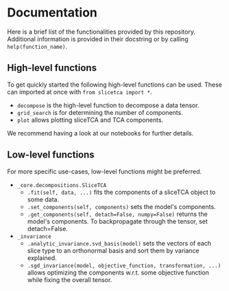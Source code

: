 # Documentation

Here is a brief list of the functionalities provided by this repository. Additional information is provided in their docstring or by calling `help(function_name)`.

## High-level functions

To get quickly started the following high-level functions can be used. These can imported at once with `from slicetca import *`.

 * `decompose`  is the high-level function to decompose a data tensor.
 * `grid_search` is for determining the number of components.
 * `plot` allows plotting sliceTCA and TCA components.

We recommend having a look at our notebooks for further details.

## Low-level functions

For more specific use-cases, low-level functions might be preferred.

 * `_core.decompositions.SliceTCA`
   * `.fit(self, data, ...)` fits the components of a sliceTCA object to some data. 
   * `.set_components(self, components)` sets the model's components. 
   * `.get_components(self, detach=False, numpy=False)` returns the model's components. To backpropagate through the tensor, set detach=False.
 * `_invariance` 
   * `.analytic_invariance.svd_basis(model)` sets the vectors of each slice type to an orthonormal basis and sort them by variance explained.
   * `.sgd_invariance(model, objective_function, transformation, ...)` allows optimizing the components w.r.t. some objective function while fixing the overall tensor. 
 